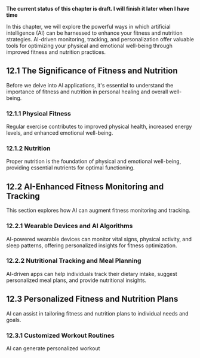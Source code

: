 **The current status of this chapter is draft. I will finish it later when I have time**

In this chapter, we will explore the powerful ways in which artificial intelligence (AI) can be harnessed to enhance your fitness and nutrition strategies. AI-driven monitoring, tracking, and personalization offer valuable tools for optimizing your physical and emotional well-being through improved fitness and nutrition practices.

12.1 **The Significance of Fitness and Nutrition**
--------------------------------------------------

Before we delve into AI applications, it's essential to understand the importance of fitness and nutrition in personal healing and overall well-being.

### 12.1.1 **Physical Fitness**

Regular exercise contributes to improved physical health, increased energy levels, and enhanced emotional well-being.

### 12.1.2 **Nutrition**

Proper nutrition is the foundation of physical and emotional well-being, providing essential nutrients for optimal functioning.

12.2 **AI-Enhanced Fitness Monitoring and Tracking**
----------------------------------------------------

This section explores how AI can augment fitness monitoring and tracking.

### 12.2.1 **Wearable Devices and AI Algorithms**

AI-powered wearable devices can monitor vital signs, physical activity, and sleep patterns, offering personalized insights for fitness optimization.

### 12.2.2 **Nutritional Tracking and Meal Planning**

AI-driven apps can help individuals track their dietary intake, suggest personalized meal plans, and provide nutritional insights.

12.3 **Personalized Fitness and Nutrition Plans**
-------------------------------------------------

AI can assist in tailoring fitness and nutrition plans to individual needs and goals.

### 12.3.1 **Customized Workout Routines**

AI can generate personalized workout
